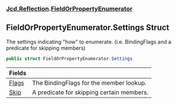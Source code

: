 ### [Jcd.Reflection](Jcd_Reflection.md 'Jcd.Reflection').[FieldOrPropertyEnumerator](Jcd_Reflection_FieldOrPropertyEnumerator.md 'Jcd.Reflection.FieldOrPropertyEnumerator')
## FieldOrPropertyEnumerator.Settings Struct
The settings indicating "how" to enumerate. (i.e. BindingFlags and a predicate for skipping members)  
```csharp
public struct FieldOrPropertyEnumerator.Settings
```

| Fields | |
| :--- | :--- |
| [Flags](Jcd_Reflection_FieldOrPropertyEnumerator_Settings_Flags.md 'Jcd.Reflection.FieldOrPropertyEnumerator.Settings.Flags') | The BindingFlags for the member lookup.<br/> |
| [Skip](Jcd_Reflection_FieldOrPropertyEnumerator_Settings_Skip.md 'Jcd.Reflection.FieldOrPropertyEnumerator.Settings.Skip') | A predicate for skipping certain members.<br/> |
